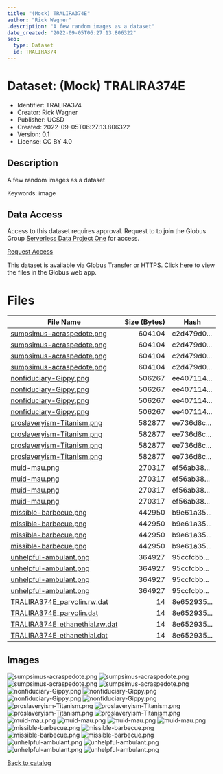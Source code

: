```yaml
---
title: "(Mock) TRALIRA374E"
author: "Rick Wagner"
.description: "A few random images as a dataset"
date_created: "2022-09-05T06:27:13.806322"
seo:
  type: Dataset
  id: TRALIRA374
---
```

# Dataset: (Mock) TRALIRA374E
- Identifier: TRALIRA374
- Creator: Rick Wagner
- Publisher: UCSD
- Created: 2022-09-05T06:27:13.806322
- Version: 0.1
- License: CC BY 4.0
## Description
A few random images as a dataset

Keywords: image
## Data Access
Access to this dataset requires approval. Request to to join the Globus Group [Serverless Data Project One](cf9d1f5b-3496-11ed-b941-972795fc9504) for access.

[Request Access](https://app.globus.org/groups/cf9d1f5b-3496-11ed-b941-972795fc9504/join)

This dataset is available via Globus Transfer or HTTPS.
[Click here](https://app.globus.org/file-manager?origin_id=6528bad5-bc02-497d-8a4f-a38547d0e72a&origin_path=/serverless/TRALIRA374/) to view the files in the Globus web app.
# Files
|                                                                  File Name                                                                  |Size (Bytes)|   Hash    |
|---------------------------------------------------------------------------------------------------------------------------------------------|-----------:|-----------|
|[sumpsimus-acraspedote.png](https://g-b0978f.0ed28.75bc.data.globus.org/serverless/restricted/TRALIRA374/sumpsimus-acraspedote.png)          |      604104|c2d479d0...|
|[sumpsimus-acraspedote.png](https://g-b0978f.0ed28.75bc.data.globus.org/serverless/restricted/TRALIRA374/sumpsimus-acraspedote.png)          |      604104|c2d479d0...|
|[sumpsimus-acraspedote.png](https://g-b0978f.0ed28.75bc.data.globus.org/serverless/restricted/TRALIRA374/sumpsimus-acraspedote.png)          |      604104|c2d479d0...|
|[sumpsimus-acraspedote.png](https://g-b0978f.0ed28.75bc.data.globus.org/serverless/restricted/TRALIRA374/sumpsimus-acraspedote.png)          |      604104|c2d479d0...|
|[nonfiduciary-Gippy.png](https://g-b0978f.0ed28.75bc.data.globus.org/serverless/restricted/TRALIRA374/nonfiduciary-Gippy.png)                |      506267|ee407114...|
|[nonfiduciary-Gippy.png](https://g-b0978f.0ed28.75bc.data.globus.org/serverless/restricted/TRALIRA374/nonfiduciary-Gippy.png)                |      506267|ee407114...|
|[nonfiduciary-Gippy.png](https://g-b0978f.0ed28.75bc.data.globus.org/serverless/restricted/TRALIRA374/nonfiduciary-Gippy.png)                |      506267|ee407114...|
|[nonfiduciary-Gippy.png](https://g-b0978f.0ed28.75bc.data.globus.org/serverless/restricted/TRALIRA374/nonfiduciary-Gippy.png)                |      506267|ee407114...|
|[proslaveryism-Titanism.png](https://g-b0978f.0ed28.75bc.data.globus.org/serverless/restricted/TRALIRA374/proslaveryism-Titanism.png)        |      582877|ee736d8c...|
|[proslaveryism-Titanism.png](https://g-b0978f.0ed28.75bc.data.globus.org/serverless/restricted/TRALIRA374/proslaveryism-Titanism.png)        |      582877|ee736d8c...|
|[proslaveryism-Titanism.png](https://g-b0978f.0ed28.75bc.data.globus.org/serverless/restricted/TRALIRA374/proslaveryism-Titanism.png)        |      582877|ee736d8c...|
|[proslaveryism-Titanism.png](https://g-b0978f.0ed28.75bc.data.globus.org/serverless/restricted/TRALIRA374/proslaveryism-Titanism.png)        |      582877|ee736d8c...|
|[muid-mau.png](https://g-b0978f.0ed28.75bc.data.globus.org/serverless/restricted/TRALIRA374/muid-mau.png)                                    |      270317|ef56ab38...|
|[muid-mau.png](https://g-b0978f.0ed28.75bc.data.globus.org/serverless/restricted/TRALIRA374/muid-mau.png)                                    |      270317|ef56ab38...|
|[muid-mau.png](https://g-b0978f.0ed28.75bc.data.globus.org/serverless/restricted/TRALIRA374/muid-mau.png)                                    |      270317|ef56ab38...|
|[muid-mau.png](https://g-b0978f.0ed28.75bc.data.globus.org/serverless/restricted/TRALIRA374/muid-mau.png)                                    |      270317|ef56ab38...|
|[missible-barbecue.png](https://g-b0978f.0ed28.75bc.data.globus.org/serverless/restricted/TRALIRA374/missible-barbecue.png)                  |      442950|b9e61a35...|
|[missible-barbecue.png](https://g-b0978f.0ed28.75bc.data.globus.org/serverless/restricted/TRALIRA374/missible-barbecue.png)                  |      442950|b9e61a35...|
|[missible-barbecue.png](https://g-b0978f.0ed28.75bc.data.globus.org/serverless/restricted/TRALIRA374/missible-barbecue.png)                  |      442950|b9e61a35...|
|[missible-barbecue.png](https://g-b0978f.0ed28.75bc.data.globus.org/serverless/restricted/TRALIRA374/missible-barbecue.png)                  |      442950|b9e61a35...|
|[unhelpful-ambulant.png](https://g-b0978f.0ed28.75bc.data.globus.org/serverless/restricted/TRALIRA374/unhelpful-ambulant.png)                |      364927|95ccfcbb...|
|[unhelpful-ambulant.png](https://g-b0978f.0ed28.75bc.data.globus.org/serverless/restricted/TRALIRA374/unhelpful-ambulant.png)                |      364927|95ccfcbb...|
|[unhelpful-ambulant.png](https://g-b0978f.0ed28.75bc.data.globus.org/serverless/restricted/TRALIRA374/unhelpful-ambulant.png)                |      364927|95ccfcbb...|
|[unhelpful-ambulant.png](https://g-b0978f.0ed28.75bc.data.globus.org/serverless/restricted/TRALIRA374/unhelpful-ambulant.png)                |      364927|95ccfcbb...|
|[TRALIRA374E_parvolin.rw.dat](https://g-b0978f.0ed28.75bc.data.globus.org/serverless/restricted/TRALIRA374/TRALIRA374E_parvolin.rw.dat)      |          14|8e652935...|
|[TRALIRA374E_parvolin.dat](https://g-b0978f.0ed28.75bc.data.globus.org/serverless/restricted/TRALIRA374/TRALIRA374E_parvolin.dat)            |          14|8e652935...|
|[TRALIRA374E_ethanethial.rw.dat](https://g-b0978f.0ed28.75bc.data.globus.org/serverless/restricted/TRALIRA374/TRALIRA374E_ethanethial.rw.dat)|          14|8e652935...|
|[TRALIRA374E_ethanethial.dat](https://g-b0978f.0ed28.75bc.data.globus.org/serverless/restricted/TRALIRA374/TRALIRA374E_ethanethial.dat)      |          14|8e652935...|
## Images
![sumpsimus-acraspedote.png](https://g-b0978f.0ed28.75bc.data.globus.org/serverless/restricted/TRALIRA374/sumpsimus-acraspedote.png) ![sumpsimus-acraspedote.png](https://g-b0978f.0ed28.75bc.data.globus.org/serverless/restricted/TRALIRA374/sumpsimus-acraspedote.png) ![sumpsimus-acraspedote.png](https://g-b0978f.0ed28.75bc.data.globus.org/serverless/restricted/TRALIRA374/sumpsimus-acraspedote.png) ![sumpsimus-acraspedote.png](https://g-b0978f.0ed28.75bc.data.globus.org/serverless/restricted/TRALIRA374/sumpsimus-acraspedote.png) ![nonfiduciary-Gippy.png](https://g-b0978f.0ed28.75bc.data.globus.org/serverless/restricted/TRALIRA374/nonfiduciary-Gippy.png) ![nonfiduciary-Gippy.png](https://g-b0978f.0ed28.75bc.data.globus.org/serverless/restricted/TRALIRA374/nonfiduciary-Gippy.png) ![nonfiduciary-Gippy.png](https://g-b0978f.0ed28.75bc.data.globus.org/serverless/restricted/TRALIRA374/nonfiduciary-Gippy.png) ![nonfiduciary-Gippy.png](https://g-b0978f.0ed28.75bc.data.globus.org/serverless/restricted/TRALIRA374/nonfiduciary-Gippy.png) ![proslaveryism-Titanism.png](https://g-b0978f.0ed28.75bc.data.globus.org/serverless/restricted/TRALIRA374/proslaveryism-Titanism.png) ![proslaveryism-Titanism.png](https://g-b0978f.0ed28.75bc.data.globus.org/serverless/restricted/TRALIRA374/proslaveryism-Titanism.png) ![proslaveryism-Titanism.png](https://g-b0978f.0ed28.75bc.data.globus.org/serverless/restricted/TRALIRA374/proslaveryism-Titanism.png) ![proslaveryism-Titanism.png](https://g-b0978f.0ed28.75bc.data.globus.org/serverless/restricted/TRALIRA374/proslaveryism-Titanism.png) ![muid-mau.png](https://g-b0978f.0ed28.75bc.data.globus.org/serverless/restricted/TRALIRA374/muid-mau.png) ![muid-mau.png](https://g-b0978f.0ed28.75bc.data.globus.org/serverless/restricted/TRALIRA374/muid-mau.png) ![muid-mau.png](https://g-b0978f.0ed28.75bc.data.globus.org/serverless/restricted/TRALIRA374/muid-mau.png) ![muid-mau.png](https://g-b0978f.0ed28.75bc.data.globus.org/serverless/restricted/TRALIRA374/muid-mau.png) ![missible-barbecue.png](https://g-b0978f.0ed28.75bc.data.globus.org/serverless/restricted/TRALIRA374/missible-barbecue.png) ![missible-barbecue.png](https://g-b0978f.0ed28.75bc.data.globus.org/serverless/restricted/TRALIRA374/missible-barbecue.png) ![missible-barbecue.png](https://g-b0978f.0ed28.75bc.data.globus.org/serverless/restricted/TRALIRA374/missible-barbecue.png) ![missible-barbecue.png](https://g-b0978f.0ed28.75bc.data.globus.org/serverless/restricted/TRALIRA374/missible-barbecue.png) ![unhelpful-ambulant.png](https://g-b0978f.0ed28.75bc.data.globus.org/serverless/restricted/TRALIRA374/unhelpful-ambulant.png) ![unhelpful-ambulant.png](https://g-b0978f.0ed28.75bc.data.globus.org/serverless/restricted/TRALIRA374/unhelpful-ambulant.png) ![unhelpful-ambulant.png](https://g-b0978f.0ed28.75bc.data.globus.org/serverless/restricted/TRALIRA374/unhelpful-ambulant.png) ![unhelpful-ambulant.png](https://g-b0978f.0ed28.75bc.data.globus.org/serverless/restricted/TRALIRA374/unhelpful-ambulant.png) 

[Back to catalog](../)

